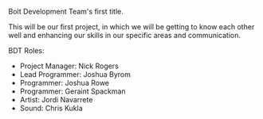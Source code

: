 Bolt Development Team's first title.

This will be our first project, in which we will be getting to know each other well and enhancing our skills in our specific areas and communication.

BDT Roles:

* Project Manager: Nick Rogers
* Lead Programmer: Joshua Byrom
* Programmer: Joshua Rowe
* Programmer: Geraint Spackman
* Artist: Jordi Navarrete
* Sound: Chris Kukla